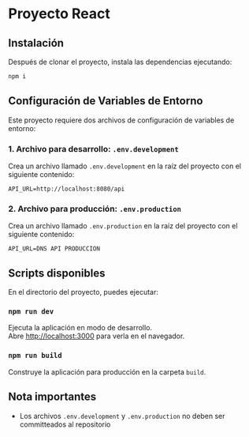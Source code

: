 # Proyecto React

## Instalación

Después de clonar el proyecto, instala las dependencias ejecutando:

```bash
npm i
```

## Configuración de Variables de Entorno

Este proyecto requiere dos archivos de configuración de variables de entorno:

### 1. Archivo para desarrollo: `.env.development`

Crea un archivo llamado `.env.development` en la raíz del proyecto con el siguiente contenido:

```
API_URL=http://localhost:8080/api
```

### 2. Archivo para producción: `.env.production`

Crea un archivo llamado `.env.production` en la raíz del proyecto con el siguiente contenido:

```
API_URL=DNS API PRODUCCION
```

## Scripts disponibles

En el directorio del proyecto, puedes ejecutar:

### `npm run dev`

Ejecuta la aplicación en modo de desarrollo.\
Abre [http://localhost:3000](http://localhost:3000) para verla en el navegador.

### `npm run build`

Construye la aplicación para producción en la carpeta `build`.

## Nota importantes

- Los archivos `.env.development` y `.env.production` no deben ser committeados al repositorio